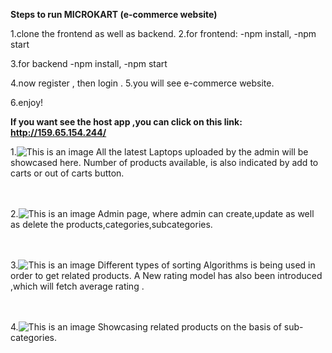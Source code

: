 **Steps to run MICROKART (e-commerce website)**

1.clone the frontend as well as backend.
2.for frontend:
  -npm install,
  -npm start

3.for backend
  -npm install,
  -npm start

4.now register , then login .
5.you will see e-commerce website.

6.enjoy!


**If you want see the host app ,you can click on this link:  http://159.65.154.244/**


1.![This is an image](https://user-images.githubusercontent.com/77015951/171120338-4b21f7f1-d332-4edd-bafe-9353f07e3b7b.png)
All the latest Laptops uploaded by the admin will be showcased here.
Number of products available, is also indicated by add to carts or out of carts button.
</br>
</br>
</br>




2.![This is an image](https://user-images.githubusercontent.com/77015951/171121271-81f82167-a885-4922-a66b-6ba437147196.png)
Admin page, where admin can create,update as well as delete the products,categories,subcategories.
</br>
</br>
</br>




3.![This is an image](https://user-images.githubusercontent.com/77015951/171121488-2b61cca6-3947-4528-9fa8-473ca908209a.png)
Different types of sorting Algorithms is being used in order to get related products.
A New rating model has also been introduced ,which will fetch average rating .
</br>
</br>
</br>



4.![This is an image](https://user-images.githubusercontent.com/77015951/171121792-10b19b01-8b37-4aa2-bccd-f2c5886c058a.png)
Showcasing related products on the basis of sub-categories.



